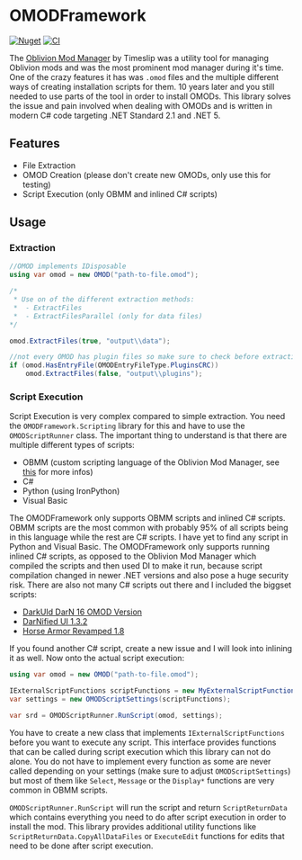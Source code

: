 # OMODFramework

[![Nuget](https://img.shields.io/nuget/v/OMODFramework)](https://www.nuget.org/packages/OMODFramework/)
[![CI](https://github.com/erri120/OMODFramework/actions/workflows/ci.yml/badge.svg?branch=master)](https://github.com/erri120/OMODFramework/actions/workflows/ci.yml)

The [Oblivion Mod Manager](https://www.nexusmods.com/oblivion/mods/2097) by Timeslip was a utility tool for managing Oblivion mods and was the most prominent mod manager during it's time. One of the crazy features it has was `.omod` files and the multiple different ways of creating installation scripts for them. 10 years later and you still needed to use parts of the tool in order to install OMODs. This library solves the issue and pain involved when dealing with OMODs and is written in modern C# code targeting .NET Standard 2.1 and .NET 5.

## Features

- File Extraction
- OMOD Creation (please don't create new OMODs, only use this for testing)
- Script Execution (only OBMM and inlined C# scripts)

## Usage

### Extraction

```c#
//OMOD implements IDisposable
using var omod = new OMOD("path-to-file.omod");

/*
 * Use on of the different extraction methods:
 *  - ExtractFiles
 *  - ExtractFilesParallel (only for data files)
*/

omod.ExtractFiles(true, "output\\data");

//not every OMOD has plugin files so make sure to check before extracting
if (omod.HasEntryFile(OMODEntryFileType.PluginsCRC))
    omod.ExtractFiles(false, "output\\plugins");
```

### Script Execution

Script Execution is very complex compared to simple extraction. You need the `OMODFramework.Scripting` library for this and have to use the `OMODScriptRunner` class. The important thing to understand is that there are multiple different types of scripts:

- OBMM (custom scripting language of the Oblivion Mod Manager, see [this](http://timeslip.chorrol.com/obmmm/functionlist.htm) for more infos)
- C#
- Python (using IronPython)
- Visual Basic

The OMODFramework only supports OBMM scripts and inlined C# scripts. OBMM scripts are the most common with probably 95% of all scripts being in this language while the rest are C# scripts. I have yet to find any script in Python and Visual Basic. The OMODFramework only supports running inlined C# scripts, as opposed to the Oblivion Mod Manager which compiled the scripts and then used DI to make it run, because script compilation changed in newer .NET versions and also pose a huge security risk. There are also not many C# scripts out there and I included the biggset scripts:

- [DarkUId DarN 16 OMOD Version](https://www.nexusmods.com/oblivion/mods/11280)
- [DarNified UI 1.3.2](https://www.nexusmods.com/oblivion/mods/10763)
- [Horse Armor Revamped 1.8](https://www.nexusmods.com/oblivion/mods/46657)

If you found another C# script, create a new issue and I will look into inlining it as well. Now onto the actual script execution:

```c#
using var omod = new OMOD("path-to-file.omod");

IExternalScriptFunctions scriptFunctions = new MyExternalScriptFunctions();
var settings = new OMODScriptSettings(scriptFunctions);

var srd = OMODScriptRunner.RunScript(omod, settings);
```

You have to create a new class that implements `IExternalScriptFunctions` before you want to execute any script. This interface provides functions that can be called during script execution which this library can not do alone. You do not have to implement every function as some are never called depending on your settings (make sure to adjust `OMODScriptSettings`) but most of them like `Select`, `Message` or the `Display*` functions are very common in OBMM scripts.

`OMODScriptRunner.RunScript` will run the script and return `ScriptReturnData` which contains everything you need to do after script execution in order to install the mod. This library provides additional utility functions like `ScriptReturnData.CopyAllDataFiles` or `ExecuteEdit` functions for edits that need to be done after script execution.
